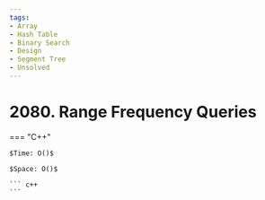 ```yaml
---
tags:
- Array
- Hash Table
- Binary Search
- Design
- Segment Tree
- Unsolved
---
```



# 2080. Range Frequency Queries

=== "C++"

    $Time: O()$

    $Space: O()$

    ``` c++
    ```